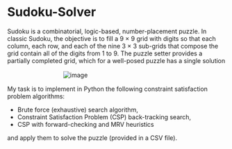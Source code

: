 # Sudoku-Solver
Sudoku is a combinatorial, logic-based, number-placement puzzle. In classic Sudoku, the objective is to fill a 9 × 9 grid with digits so that each column, each row, and each of the nine 3 × 3 sub-grids that compose the grid contain all of the digits from 1 to 9. The puzzle setter provides a partially completed grid, which for a well-posed puzzle has a single solution 
 
ㅤㅤㅤㅤㅤㅤㅤㅤㅤㅤ![image](https://github.com/Juhyunn0/Sudoku-Solver/assets/133834440/3969077a-f92c-45a2-8a01-f40991ff3c7a)

My task is to implement in Python the following constraint satisfaction problem algorithms:  
* Brute force (exhaustive) search algorithm, <br>
* Constraint Satisfaction Problem (CSP) back-tracking search, <br>
* CSP with forward-checking and MRV heuristics <br>

and apply them to solve the puzzle (provided in a CSV file).

